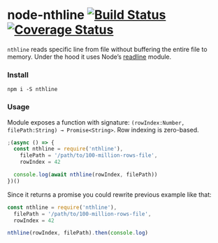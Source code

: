 # node-nthline [![Build Status](https://travis-ci.org/BorisChumichev/node-nthline.svg?branch=master)](https://travis-ci.org/BorisChumichev/node-nthline) [![Coverage Status](https://coveralls.io/repos/github/BorisChumichev/node-nthline/badge.svg)](https://coveralls.io/github/BorisChumichev/node-nthline)

`nthline` reads specific line from file without buffering the entire file to memory. Under the hood it uses Node’s [readline](https://nodejs.org/api/readline.html) module.

### Install

```
npm i -S nthline
```

### Usage

Module exposes a function with signature: `(rowIndex:Number, filePath:String) → Promise<String>`. Row indexing is zero-based.

```javascript
;(async () => {
  const nthline = require('nthline'),
    filePath = '/path/to/100-million-rows-file',
    rowIndex = 42

  console.log(await nthline(rowIndex, filePath))
})()
```

Since it returns a promise you could rewrite previous example like that:

```javascript
const nthline = require('nthline'),
  filePath = '/path/to/100-million-rows-file',
  rowIndex = 42

nthline(rowIndex, filePath).then(console.log)
```

